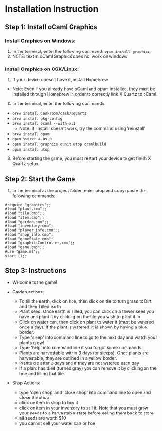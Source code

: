 # Installation Instruction

## Step 1: Install oCaml Graphics
### Install Graphics on Windows:
1. In the terminal, enter the following command:
``` opam install graphics ```
2. NOTE: text in oCaml Graphics does not work on windows

### Install Graphics on OSX/Linux:
1. If your device doesn't have it, install Homebrew.
  - Note: Even if you already have oCaml and opam installed, they must
   be installed through Homebrew in order to correctly link X Quartz to oCaml.
2. In the terminal, enter the following commands:
  - ```brew install Caskroom/cask/xquartz```
  - ```brew install pkg-config```
  - ```brew install ocaml --with-x11```
    - Note: if 'install' doesn't work, try the command using 'reinstall'
  - ```brew install opam```
  - ```opam switch 4.09.0```
  - ```opam install graphics ounit utop ocamlbuild```
  - ```opam install utop```
3. Before starting the game, you must restart your device to get finish X Quartz setup.

## Step 2: Start the Game
1. In the terminal at the project folder, enter utop and copy+paste the 
following commands:

```
#require "graphics";;
#load "plant.cmo";;
#load "tile.cmo";;
#load "item.cmo";;
#load "garden.cmo";;
#load "inventory.cmo";;
#load "player_info.cmo";;
#load "shop_info.cmo";;
#load "gameState.cmo";;
#load "graphicsController.cmo";;
#load "game.cmo";;
#use "game.ml";;
start ();;
```

## Step 3: Instructions
- Welcome to the game!
- Garden actions:
  - To till the earth, click on hoe, then click on tile to turn grass 
  to Dirt and then Tilled earth
  - Plant seed: Once earth is Tilled, you can click on a flower 
  seed you have and plant it
  by clicking on the tile you wish to plant it in
  - Click on water can, then click on plant to water it (must be watered once
  a day). If the plant is watered, it is shown by having a blue border.
  - Type 'sleep' into command line to go to the next day and watch your plants
  grow!
  - Type 'help' into command line if you forgot some commands
  - Plants are harvestable within 3 days (or sleeps). Once plants are
  harvestable, they are outlined in a yellow border.
  - Plants die after 3 days and if they are not watered each day
  - If a plant has died (turned gray) you can remove it by clicking on the hoe
  and tilling that tile

- Shop Actions:
  - type 'open shop' and 'close shop' into command line 
  to open and close the shop
  - click on item in shop to buy it
  - click on item in your inventory to sell it. Note that you must grow your
  seeds to a harvestable state before selling them back to store
  - all seeds are worth $10
  - you cannot sell your water can or hoe